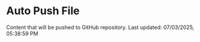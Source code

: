 # Auto Push File

Content that will be pushed to GitHub repository.
Last updated: 07/03/2025, 05:38:59 PM